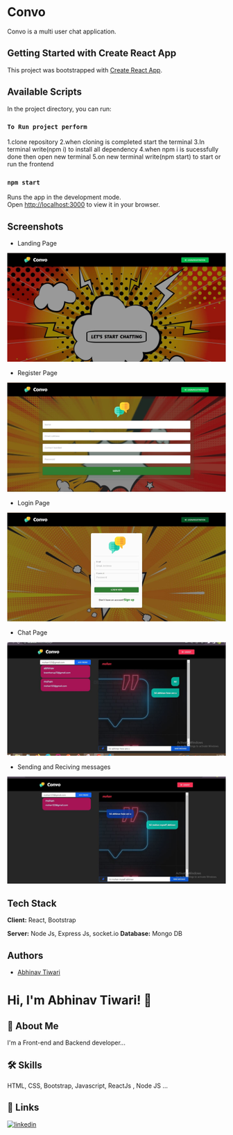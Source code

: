 # Convo

Convo is a multi user chat application.

## Getting Started with Create React App

This project was bootstrapped with [Create React App](https://github.com/facebook/create-react-app).

## Available Scripts

In the project directory, you can run:

### `To Run project perform`
1.clone repository
2.when cloning is completed start the terminal
3.In terminal write(npm i) to install all dependency
4.when npm i is sucessfully done then open new terminal 
5.on new terminal write(npm start) to start or run the frontend

### `npm start`

Runs the app in the development mode.\
Open [http://localhost:3000](http://localhost:3000) to view it in your browser.

## Screenshots

- Landing Page

![](https://github.com/abhinavkumarlko/Convo-frontend/blob/master/Screenshots/Landingpage.JPG?raw=true)

- Register Page

![](https://github.com/abhinavkumarlko/Convo-frontend/blob/master/Screenshots/Registerpage.JPG?raw=true)

- Login Page

![](https://github.com/abhinavkumarlko/Convo-frontend/blob/master/Screenshots/Loginpage.JPG?raw=true)

- Chat Page

![](https://github.com/abhinavtiwar/Convo-frontendchatting/blob/master/Screenshots/Chatpage.JPG)

- Sending and Reciving messages

![](https://github.com/abhinavtiwar/Convo-frontendchatting/blob/master/Screenshots/Chatting.JPG)


## Tech Stack

**Client:** React, Bootstrap

**Server:** Node Js, Express Js, socket.io
**Database:** Mongo DB

## Authors

- [Abhinav Tiwari](https://github.com/abhinavtiwar)



# Hi, I'm Abhinav Tiwari! 👋


## 🚀 About Me
I'm a Front-end and Backend developer...


## 🛠 Skills
HTML, CSS, Bootstrap, Javascript, ReactJs , Node JS ...


## 🔗 Links
[![linkedin](https://img.shields.io/badge/linkedin-0A66C2?style=for-the-badge&logo=linkedin&logoColor=white)](https://www.linkedin.com/in/er-abhinav-tiwari-bb0615200/)


